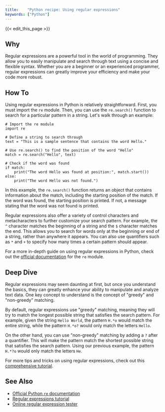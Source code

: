 ```yaml
---
title:    "Python recipe: Using regular expressions"
keywords: ["Python"]
---
```


{{< edit_this_page >}}

## Why
Regular expressions are a powerful tool in the world of programming. They allow you to easily manipulate and search through text using a concise and flexible syntax. Whether you are a beginner or an experienced programmer, regular expressions can greatly improve your efficiency and make your code more robust.

## How To
Using regular expressions in Python is relatively straightforward. First, you must import the `re` module. Then, you can use the `re.search()` function to search for a particular pattern in a string. Let's walk through an example:

```
# Import the re module
import re

# Define a string to search through
text = "This is a sample sentence that contains the word Hello."

# Use re.search() to find the position of the word "Hello"
match = re.search("Hello", text)

# Check if the word was found
if match:
    print("The word Hello was found at position:", match.start())
else:
    print("The word Hello was not found.")
```

In this example, the `re.search()` function returns an object that contains information about the match, including the starting position of the match. If the word was found, the starting position is printed. If not, a message stating that the word was not found is printed.

Regular expressions also offer a variety of control characters and metacharacters to further customize your search pattern. For example, the `^` character matches the beginning of a string and the `$` character matches the end. This allows you to search for words only at the beginning or end of a string, rather than anywhere it appears. You can also use quantifiers such as `*` and `+` to specify how many times a certain pattern should appear.

For a more in-depth guide on using regular expressions in Python, check out the [official documentation](https://docs.python.org/3/library/re.html) for the `re` module.

## Deep Dive
Regular expressions may seem daunting at first, but once you understand the basics, they can greatly enhance your ability to manipulate and analyze text data. One key concept to understand is the concept of "greedy" and "non-greedy" matching.

By default, regular expressions use "greedy" matching, meaning they will try to match the longest possible string that satisfies the search pattern. For example, given the string `Hello World`, the pattern `H.*o` would match the entire string, while the pattern `H.*o?` would only match the letters `Hello`.

On the other hand, you can use "non-greedy" matching by adding a `?` after a quantifier. This will make the pattern match the shortest possible string that satisfies the search pattern. Using our previous example, the pattern `H.*?o` would only match the letters `He`.

For more tips and tricks on using regular expressions, check out this [comprehensive tutorial](https://www.regular-expressions.info/tutorial.html).

## See Also
- [Official Python `re` documentation](https://docs.python.org/3/library/re.html)
- [Regular expressions tutorial](https://www.regular-expressions.info/tutorial.html)
- [Online regular expression tester](https://regexr.com/)